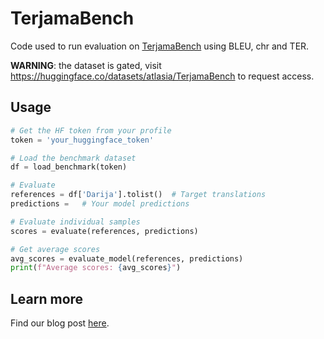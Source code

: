 # TerjamaBench
Code used to run evaluation on [TerjamaBench](https://huggingface.co/datasets/atlasia/TerjamaBench) using BLEU, chr and TER.

__WARNING__: the dataset is gated, visit https://huggingface.co/datasets/atlasia/TerjamaBench to request access.

## Usage
```python
# Get the HF token from your profile
token = 'your_huggingface_token'

# Load the benchmark dataset
df = load_benchmark(token)

# Evaluate
references = df['Darija'].tolist()  # Target translations
predictions =   # Your model predictions

# Evaluate individual samples
scores = evaluate(references, predictions)

# Get average scores
avg_scores = evaluate_model(references, predictions)
print(f"Average scores: {avg_scores}")
```
## Learn more
Find our blog post [here](https://huggingface.co/blog/imomayiz/terjama-bench).
